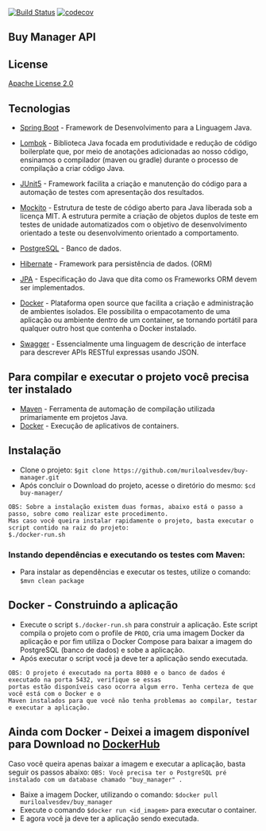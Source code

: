 [![Build Status](https://travis-ci.com/muriloalvesdev/buy-manager.svg?token=ioemJXEZtsUqgszw2Nq4&branch=master)](https://travis-ci.com/muriloalvesdev/buy-manager)
[![codecov](https://codecov.io/gh/muriloalvesdev/buy-manager/branch/master/graph/badge.svg)](https://codecov.io/gh/muriloalvesdev/buy-manager/)


## Buy Manager API

## License
[Apache License 2.0](https://github.com/muriloalvesdev/buy-manager/blob/master/LICENSE)

## Tecnologias 

- [Spring Boot](https://spring.io/projects/spring-boot) - Framework de Desenvolvimento para a Linguagem Java.

- [Lombok](https://projectlombok.org/) - Biblioteca Java focada em produtividade e redução de código boilerplate que, por meio de anotações adicionadas ao nosso código, ensinamos o compilador (maven ou gradle) durante o processo de compilação a criar código Java.

- [JUnit5](https://junit.org/junit5/) - Framework facilita a criação e manutenção do código para a automação de testes com apresentação dos resultados.

- [Mockito](https://site.mockito.org/) - Estrutura de teste de código aberto para Java liberada sob a licença MIT. A estrutura permite a criação de objetos duplos de teste em testes de unidade automatizados com o objetivo de desenvolvimento orientado a teste ou desenvolvimento orientado a comportamento.

- [PostgreSQL](https://www.postgresql.org/download/) - Banco de dados.

- [Hibernate](https://hibernate.org/) - Framework para persistência de dados. (ORM)

- [JPA](https://hibernate.org/orm/) - Especificação do Java que dita como os Frameworks ORM devem ser implementados.

- [Docker](https://www.docker.com/) - Plataforma open source que facilita a criação e administração de ambientes isolados. Ele possibilita o empacotamento de uma aplicação ou ambiente dentro de um container, se tornando portátil para qualquer outro host que contenha o Docker instalado.

- [Swagger](https://swagger.io/) - Essencialmente uma linguagem de descrição de interface para descrever APIs RESTful expressas usando JSON.


## Para compilar e executar o projeto você precisa ter instalado

 - [Maven](https://maven.apache.org/) - Ferramenta de automação de compilação utilizada primariamente em projetos Java.
 - [Docker](https://docs.docker.com/get-docker/) - Execução de aplicativos de containers.


## Instalação

 - Clone o projeto: `$git clone https://github.com/muriloalvesdev/buy-manager.git`
 - Após concluir o Download do projeto, acesse o diretório do mesmo: `$cd buy-manager/`
 
```
OBS: Sobre a instalação existem duas formas, abaixo está o passo a passo, sobre como realizar este procedimento. 
Mas caso você queira instalar rapidamente o projeto, basta executar o script contido na raiz do projeto: 
$./docker-run.sh
```
 
### Instando dependências e executando os testes com Maven:

- Para instalar as dependências e executar os testes, utilize o comando: `$mvn clean package`

## Docker - Construindo a aplicação

- Execute o script `$./docker-run.sh` para construir a aplicação. 
Este script compila o projeto com o profile de `PROD`, cria uma imagem Docker da aplicação e por fim utiliza o 
Docker Compose para baixar a imagem do PostgreSQL (banco de dados) e sobe a aplicação.
- Após executar o script você ja deve ter a aplicação sendo executada.
```
OBS: O projeto é executado na porta 8080 e o banco de dados é executado na porta 5432, verifique se essas 
portas estão disponíveis caso ocorra algum erro. Tenha certeza de que você está com o Docker e o 
Maven instalados para que você não tenha problemas ao compilar, testar e executar a aplicação.
```

## Ainda com Docker - Deixei a imagem disponível para Download no [DockerHub](https://hub.docker.com/r/muriloalvesdev/buy_manager)
Caso você queira apenas baixar a imagem e executar a aplicação, basta seguir os passos abaixo:
`OBS: Você precisa ter o PostgreSQL pré instalado com um database chamado "buy_manager" .`

- Baixe a imagem Docker, utilizando o comando: `$docker pull muriloalvesdev/buy_manager`
- Execute o comando `$docker run <id_imagem>` para executar o container.
- E agora você ja deve ter a aplicação sendo executada.

